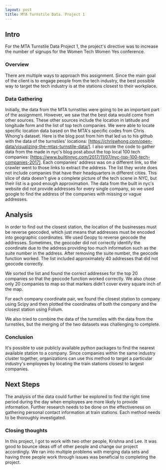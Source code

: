 ```yaml
---
layout: post
title: MTA Turnstile Data. Project 1
---
```


## Intro
For the MTA Turnstile Data Project 1, the project's directive was to increase the number of signups for the Women Tech Women Yes conference.

### Overview
There are multiple ways to approach this assignment. Since the main goal of the client is to engage people from the tech industry, the best possible way to target the tech industry is at the stations closest to their workplace.

### Data Gathering
Initially, the data from the MTA turnstiles were going to be an important part of the assignment.
However, we saw that the best data would come from other sources. These other sources include the location in latitude and longitude form and the list of top tech companies.
We were able to locate specific location data based on the MTA's specific codes from Chris Whong's dataset. Here is the blog post from him that led us to his github with the data of the turnstiles' locations: [https://chriswhong.com/open-data/visualizing-the-mtas-turnstile-data/].
I also wrote the code to gather data from the made in nyc's blog post about the top local 100 tech companies: [https://www.builtinnyc.com/2017/11/07/nyc-top-100-tech-companies-2017]. Each companies' address was on a different link, so the crawler went to those links to extract the address. The list they wrote does not include companies that have their headquarters in different cities. This slice of data doesn't give a complete picture of the tech scene in NYC, but their list is a good enough approximation. The data from the built in nyc's website did not provide addresses for every single company, so we used google to find the address of the companies with missing or vague addresses.

## Analysis
In order to find out the closest station, the location of the businesses must be reverse geocoded, which just means that addresses must be encoded into geographic coordinates. We used Geopy to reverse geocode the addresses. Sometimes, the geocoder did not correctly identify the coordinate due to the address providing too much information such as the suite number in the address. After removing the suite number, the geocode function worked. The list included approximately 40 addresses that did not geocode correctly.

We sorted the list and found the correct addresses for the top 20 companies so that the geocode function worked correctly. We also chose only 20 companies to map so that markers didn't cover every square inch of the map.

For each company coordinate pair, we found the closest station to company using Scipy and then plotted the coordinates of both the company and the closest station using Folium.

We also tried to combine the data of the turnstiles with the data from the turnstiles, but the merging of the two datasets was challenging to complete.

### Conclusion
It's possible to use publicly available python packages to find the nearest available station to a company.
Since companies within the same industry cluster together, organizations can use this method to target a particular industry's employees by locating the train stations closest to largest companies.

## Next Steps
The analysis of the data could further be explored to find the right time period during the day when employees are more likely to provide information.
Further research needs to be done on the effectiveness on gathering personal contact information at train stations.
Each method needs to be thoroughly investigated.

### Closing thoughts
In this project, I got to work with two other people, Krishna and Lee. It was good to bounce ideas off of other people and change our project accordingly. We ran into multiple problems with merging data sets and having three people work through issues was beneficial to completing the project. 
